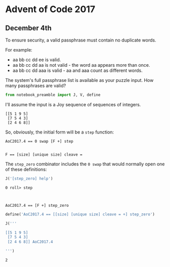 
# Advent of Code 2017

## December 4th
To ensure security, a valid passphrase must contain no duplicate words.

For example:

* aa bb cc dd ee is valid.
* aa bb cc dd aa is not valid - the word aa appears more than once.
* aa bb cc dd aaa is valid - aa and aaa count as different words.

The system's full passphrase list is available as your puzzle input. How many passphrases are valid?


```python
from notebook_preamble import J, V, define
```

I'll assume the input is a Joy sequence of sequences of integers.

    [[5 1 9 5]
     [7 5 4 3]
     [2 4 6 8]]

So, obviously, the initial form will be a `step` function:

    AoC2017.4 == 0 swap [F +] step


    F == [size] [unique size] cleave =


The `step_zero` combinator includes the `0 swap` that would normally open one of these definitions:


```python
J('[step_zero] help')
```

    0 roll> step
    


    AoC2017.4 == [F +] step_zero


```python
define('AoC2017.4 == [[size] [unique size] cleave = +] step_zero')
```


```python
J('''

[[5 1 9 5]
 [7 5 4 3]
 [2 4 6 8]] AoC2017.4

''')
```

    2

